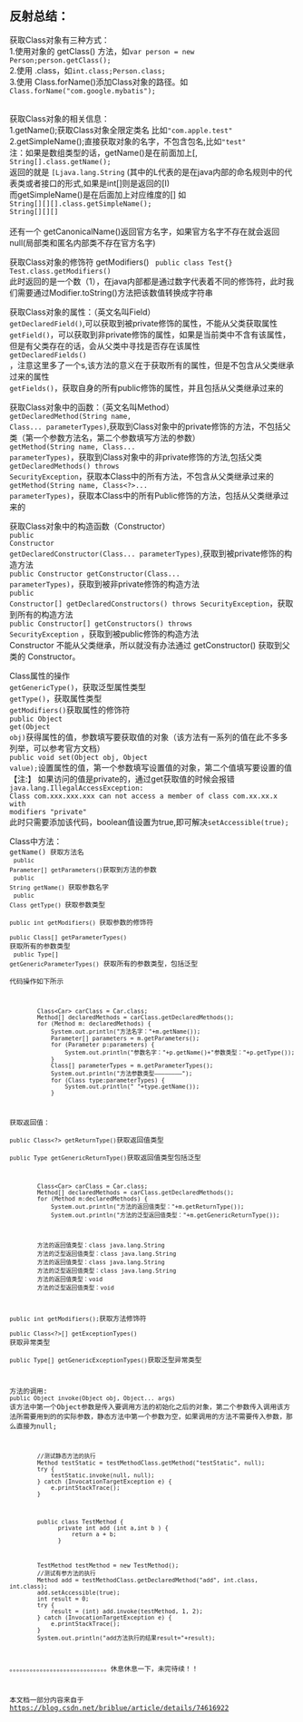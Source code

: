 反射总结：</br>
---
获取Class对象有三种方式：</br>
1.使用对象的 getClass() 方法，如<code>var person = new Person;person.getClass();</code></br>
2.使用 .class，如<code>int.class;Person.class;</code></br>
3.使用 Class.forName()添加Class对象的路径。如<code>Class.forName("com.google.mybatis");</code></br>

</br>
获取Class对象的相关信息：</br>
1.getName();获取Class对象全限定类名 比如<code>"com.apple.test"</code></br>
2.getSimpleName();直接获取对象的名字，不包含包名,比如<code>"test"</code></br>
注：如果是数组类型的话，getName()是在前面加上[,
<code>
String[].class.getName();
</code>
返回的就是
<code>[Ljava.lang.String</code>
(其中的L代表的是在java内部的命名规则中的代表类或者接口的形式,如果是int[]则是返回的[I)</br>
而getSimpleName()是在后面加上对应维度的[]
如
<code>
String[][][].class.getSimpleName();
String[][][]
</code></br>
还有一个 getCanonicalName()返回官方名字，如果官方名字不存在就会返回null(局部类和匿名内部类不存在官方名字)

获取Class对象的修饰符
getModifiers()
<code>
public class Test{}
Test.class.getModifiers()
</code></br>
此时返回的是一个数（1），在java内部都是通过数字代表着不同的修饰符，此时我们需要通过Modifier.toString()方法把该数值转换成字符串</br>


获取Class对象的属性：（英文名叫Field）</br>
<code>getDeclaredField()</code>,可以获取到被private修饰的属性，不能从父类获取属性</br>
<code>getField()</code>，可以获取到非private修饰的属性，如果是当前类中不含有该属性，但是有父类存在的话，会从父类中寻找是否存在该属性</br>
<code>getDeclaredFields() </code>，注意这里多了一个s,该方法的意义在于获取所有的属性，但是不包含从父类继承过来的属性</br>
<code>getFields()</code>，获取自身的所有public修饰的属性，并且包括从父类继承过来的</br>



获取Class对象中的函数：（英文名叫Method）</br>
<code>getDeclaredMethod(String name, Class<?>... parameterTypes)</code>,获取到Class对象中的private修饰的方法，不包括父类（第一个参数方法名，第二个参数填写方法的参数）</br>
<code>getMethod(String name, Class<?>... parameterTypes)</code>，获取到Class对象中的非private修饰的方法,包括父类</br>
<code>getDeclaredMethods() throws SecurityException</code>，获取本Class中的所有方法，不包含从父类继承过来的</br>
<code>getMethod(String name, Class<?>... parameterTypes)</code>，获取本Class中的所有Public修饰的方法，包括从父类继承过来的</br>


获取Class对象中的构造函数（Constructor）</br>
<code>public Constructor<T> getDeclaredConstructor(Class<?>... parameterTypes)</code>,获取到被private修饰的构造方法</br>
<code>public Constructor<T> getConstructor(Class<?>... parameterTypes)</code>，获取到被非private修饰的构造方法</br>
<code>public Constructor<?>[] getDeclaredConstructors() throws SecurityException</code>，获取到所有的构造方法</br>
<code>public Constructor<?>[] getConstructors() throws SecurityException</code> ，获取到被public修饰的构造方法</br>
Constructor 不能从父类继承，所以就没有办法通过 getConstructor() 获取到父类的 Constructor。

Class属性的操作</br>
<code>getGenericType()</code>，获取泛型属性类型</br>
<code>getType()</code>，获取属性类型</br>
<code>getModifiers()</code>获取属性的修饰符</br>
<code>public Object get(Object obj)</code>获得属性的值，参数填写要获取值的对象（该方法有一系列的值在此不多多列举，可以参考官方文档）</br>
<code>public void set(Object obj, Object value);</code>设置属性的值，第一个参数填写设置值的对象，第二个值填写要设置的值</br>
【注:】
如果访问的值是private的，通过get获取值的时候会报错<code>java.lang.IllegalAccessException: Class com.xxx.xxx.xxx can not access a member of class com.xx.xx.x with modifiers "private"</code></br>
此时只需要添加该代码，boolean值设置为true,即可解决<code>setAccessible(true);</code></br>

Class中方法：</br>
<code>getName() 获取方法名</br>
<code>public Parameter[] getParameters()</code>获取到方法的参数</br>
<code>public String getName() </code>获取参数名字</br>
<code>public Class<?> getType() </code>获取参数类型</br>
<code>public int getModifiers() </code>获取参数的修饰符</br>
<code>public Class<?>[] getParameterTypes()</code> 获取所有的参数类型</br>
<code>public Type[] getGenericParameterTypes()</code> 获取所有的参数类型，包括泛型</br>
代码操作如下所示
```
        Class<Car> carClass = Car.class;
        Method[] declaredMethods = carClass.getDeclaredMethods();
        for (Method m: declaredMethods) {
            System.out.println("方法名字："+m.getName());
            Parameter[] parameters = m.getParameters();
            for (Parameter p:parameters) {
                System.out.println("参数名字："+p.getName()+"参数类型："+p.getType());
            }
            Class[] parameterTypes = m.getParameterTypes();
            System.out.println("方法参数类型————————");
            for (Class type:parameterTypes) {
                System.out.println(" "+type.getName());
            }
```
获取返回值：</br>
`public Class<?> getReturnType()`获取返回值类型</br>
`public Type getGenericReturnType()`获取返回值类型包括泛型</br>
```
        Class<Car> carClass = Car.class;
        Method[] declaredMethods = carClass.getDeclaredMethods();
        for (Method m:declaredMethods) {
            System.out.println("方法的返回值类型："+m.getReturnType());
            System.out.println("方法的泛型返回值类型："+m.getGenericReturnType());
```
```
        方法的返回值类型：class java.lang.String
        方法的泛型返回值类型：class java.lang.String
        方法的返回值类型：class java.lang.String
        方法的泛型返回值类型：class java.lang.String
        方法的返回值类型：void
        方法的泛型返回值类型：void
```

`public int getModifiers();`获取方法修饰符</br>
`public Class<?>[] getExceptionTypes()` 获取异常类型</br>
`public Type[] getGenericExceptionTypes()`获取泛型异常类型</br>

方法的调用:
`public Object invoke(Object obj, Object... args) `
该方法中第一个Object参数是传入要调用方法的初始化之后的对象，第二个参数传入调用该方法所需要用到的的实际参数，静态方法中第一个参数为空，如果调用的方法不需要传入参数，那么直接为null;
```
        //测试静态方法的执行
        Method testStatic = testMethodClass.getMethod("testStatic", null);
        try {
            testStatic.invoke(null, null);
        } catch (InvocationTargetException e) {
            e.printStackTrace();
        }
```
```
        public class TestMethod {
              private int add (int a,int b ) {
                  return a + b;
              }
              
              

        TestMethod testMethod = new TestMethod();
        //测试有参方法的执行
        Method add = testMethodClass.getDeclaredMethod("add", int.class, int.class);
        add.setAccessible(true);
        int result = 0;
        try {
            result = (int) add.invoke(testMethod, 1, 2);
        } catch (InvocationTargetException e) {
            e.printStackTrace();
        }
        System.out.println("add方法执行的结果result="+result);
```
。。。。。。。。。。。。。。。。。。。。。。。。。。。。。休息休息一下，未完待续！！

本文档一部分内容来自于 https://blog.csdn.net/briblue/article/details/74616922    </br>


